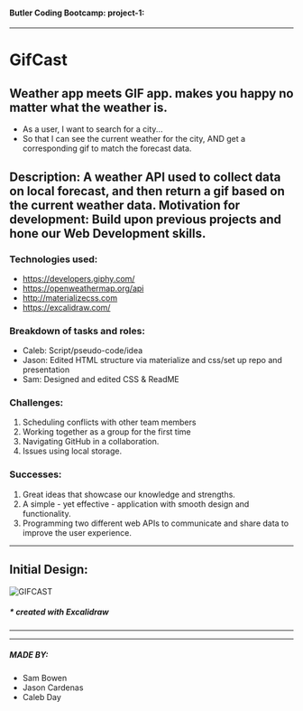 #### Butler Coding Bootcamp: project-1:
_______________________________________
# GifCast
Weather app meets GIF app. makes you happy no matter what the weather is.
---

- As a user, I want to search for a city...
- So that I can see the current weather for the city, AND get a corresponding gif to match the forecast data.


Description: A weather API used to collect data on local forecast, and then return a gif based on the current weather data.
Motivation for development: Build upon previous projects and hone our Web Development skills.
---

### Technologies used:

- https://developers.giphy.com/
- https://openweathermap.org/api
- http://materializecss.com
- https://excalidraw.com/

### Breakdown of tasks and roles:

- Caleb: Script/pseudo-code/idea
- Jason: Edited HTML structure via materialize and css/set up repo and presentation
- Sam: Designed and edited CSS & ReadME

### Challenges:

1. Scheduling conflicts with other team members
2. Working together as a group for the first time
3. Navigating GitHub in a collaboration.
4. Issues using local storage.

### Successes:

1. Great ideas that showcase our knowledge and strengths.
2. A simple - yet effective - application with smooth design and functionality.
3. Programming two different web APIs to communicate and share data to improve the user experience.
---
## Initial Design:

![GIFCAST](https://user-images.githubusercontent.com/100164686/163264370-fa9311bf-5930-496d-84fd-4a5bce1eb129.png)

##### \* created with Excalidraw
---


---
##### MADE BY:
- Sam Bowen
- Jason Cardenas
- Caleb Day